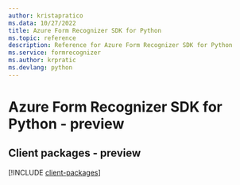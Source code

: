 ```yaml
---
author: kristapratico
ms.data: 10/27/2022
title: Azure Form Recognizer SDK for Python
ms.topic: reference
description: Reference for Azure Form Recognizer SDK for Python
ms.service: formrecognizer
ms.author: krpratic
ms.devlang: python
---
```

# Azure Form Recognizer SDK for Python - preview

## Client packages - preview
[!INCLUDE [client-packages](form-recognizer-client-index.md)]